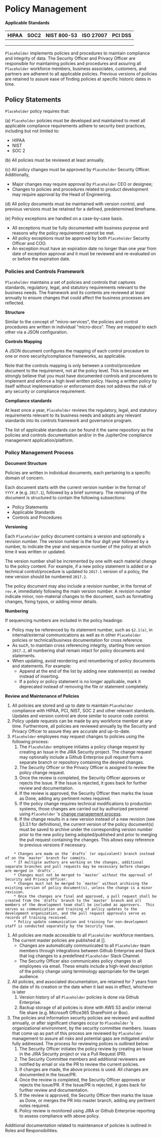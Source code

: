 # Policy Management

#### Applicable Standards

| HIPAA | SOC2 | NIST 800-53 | ISO 27007 | PCI DSS |
| ----- | ---- | ----------- | --------- | ------- |
|       |      |             |           |         |
|       |      |             |           |         |
|       |      |             |           |         |

`Placeholder`  implements policies and procedures to maintain compliance and integrity of data. The Security Officer and Privacy Officer are responsible for maintaining policies and procedures and assuring all `Placeholder`  workforce members, business associates, customers, and partners are adherent to all applicable policies. Previous versions of policies are retained to assure ease of finding policies at specific historic dates in time.

## Policy Statements

`Placeholder`  policy requires that:

(a) `Placeholder`  policies must be developed and maintained to meet all applicable compliance requirements adhere to security best practices, including but not limited to:

* HIPAA
* NIST
* SOC 2

(b) All policies must be reviewed at least annually.

(c) All policy changes must be approved by `Placeholder`  Security Officer. Additionally,

* Major changes may require approval by `Placeholder`  CEO or designee;
* Changes to policies and procedures related to product development may require approval by the Head of Engineering.

(d) All policy documents must be maintained with version control, and previous versions must be retained for a defined, predetermined timeframe.

(e) Policy exceptions are handled on a case-by-case basis.

* All exceptions must be fully documented with business purpose and reasons why the policy requirement cannot be met.
* All policy exceptions must be approved by both `Placeholder`  Security Officer and COO.
* An exception must have an expiration date no longer than one year from date of exception approval and it must be reviewed and re-evaluated on or before the expiration date.

### Policies and Controls Framework

`Placeholder`  maintains a set of policies and controls that captures standards, regulatory, legal, and statutory requirements relevant to the business needs. The framework and its contents are reviewed at least annually to ensure changes that could affect the business processes are reflected.

**Structure**

Similar to the concept of "micro-services", the policies and control procedures are written in individual "micro-docs". They are mapped to each other via a JSON configuration.

**Controls Mapping**

A JSON document configures the mapping of each control procedure to one or more security/compliance frameworks, as applicable.

Note that the controls mapping is only between a control/procedure document to the requirement, not at the policy level. This is because we strongly believe that you must have documented controls and procedures to implement and enforce a high level written policy. Having a written policy by itself without implementation or enforcement does not address the risk of any security or compliance requirement.

**Compliance standards**

At least once a year, `Placeholder`  reviews the regulatory, legal, and statutory requirements relevant to its business needs and adopts any relevant standards into its controls framework and governance program.

The list of applicable standards can be found it the same repository as the policies and controls documentation and/or in the JupiterOne compliance management application/platform.

### Policy Management Process

**Document Structure**

Policies are written in individual documents, each pertaining to a specific domain of concern.

Each document starts with the current version number in the format of `YYYY.#` (e.g. `2017.1`), followed by a brief summary. The remaining of the document is structured to contain the following subsections:

* Policy Statements
* Applicable Standards
* Controls and Procedures

**Versioning**

Each `Placeholder`  policy document contains a version and optionally a revision number. The version number is the four digit year followed by a number, to indicate the year and sequence number of the policy at which time it was written or updated.

The version number shall be incremented by one with each material change to the policy content. For example, if a new policy statement is added or a technical control/procedure is updated to `2017.1` version of a policy, the new version should be numbered `2017.2`.

The policy document may also include a revision number, in the format of `rev.#`, immediately following the main version number. A revision number indicate minor, non-material changes to the document, such as formatting changes, fixing typos, or adding minor details.

**Numbering**

If sequencing numbers are included in the policy headings:

* Policy may be referenced by its statement number, such as `§2.1(a)`, in internal/external communications as well as in other `Placeholder`  policies or technical/business documentation for cross reference.
* As such, to maintain cross referencing integrity, starting from version `2017.2`, all numbering shall remain intact for policy documents and statements.
* When updating, avoid reordering and renumbering of policy documents and statements. For example:
  * Append at the end of the list by adding new statement(s) as needed instead of inserting.
  * If a policy or policy statement is no longer applicable, mark it deprecated instead of removing the file or statement completely.

**Review and Maintenance of Policies**

1. All policies are stored and up to date to maintain `Placeholder`  compliance with HIPAA, PCI, NIST, SOC 2 and other relevant standards. Updates and version control are done similar to source code control.
2. Policy update requests can be made by any workforce member at any time. Furthermore, all policies are reviewed annually by the Security and Privacy Officer to assure they are accurate and up-to-date.
3. `Placeholder`  employees may request changes to policies using the following process:
   1. The `Placeholder`  employee initiates a policy change request by creating an Issue in the JIRA Security project. The change request may optionally include a Github Enterprise pull request from a separate branch or repository containing the desired changes.
   2. The Security Officer or the Privacy Officer is assigned to review the policy change request.
   3. Once the review is completed, the Security Officer approves or rejects the Issue. If the Issue is rejected, it goes back for further review and documentation.
   4. If the review is approved, the Security Officer then marks the Issue as Done, adding any pertinent notes required.
   5. If the policy change requires technical modifications to production systems, those changes are carried out by authorized personnel using `Placeholder` 's [change management process](https://apps.us.jupiterone.io/policies/ccm/).
   6. If the change results in a new version instead of a new revision (see §3.3.1 for definitions), the current version of the policy document(s) must be saved to archive under the corresponding version number prior to the new policy being adopted/published and prior to merging the pull request containing the changes. This allows easy reference to previous versions if necessary.

```
    * Changes are made on the `drafts` (or equivalent) branch instead of on the `master` branch for commits.
    * If multiple authors are working on the changes, additional separate branches and pull requests may be necessary before changes are merged in `drafts`.
    * Changes must not be merged to `master` without the approval of Security and Privacy Officer.
    * Changes must not be merged to `master` without archiving the existing version of policy document(s), unless the change is a minor revision.
    * Once the changes are final and approved, a pull request shall be created from the `drafts` branch to the `master` branch and all members of the development team shall be included as approvers.  This serves as communication and training of policy updates to the development organization, and the pull request approvals serve as records of training received.
    * Policy update communication and training for non-development staff is conducted separately by the Security team.
```

1. All policies are made accessible to all `Placeholder`  workforce members. The current master policies are published at \[].
   * Changes are automatically communicated to all `Placeholder`  team members through integrations between Github Enterprise and Slack that log changes to a predefined `Placeholder`  Slack Channel.
   * The Security Officer also communicates policy changes to all employees via email. These emails include a high-level description of the policy change using terminology appropriate for the target audience.
2. All policies, and associated documentation, are retained for 7 years from the date of its creation or the date when it last was in effect, whichever is later
   1. Version history of all `Placeholder`  policies is done via Github Enterprise.
   2. Backup storage of all policies is done with AWS S3 and/or internal file share (e.g. Microsoft Office365 SharePoint or Box).
3. The policies and information security policies are reviewed and audited annually, or after significant changes occur to `Placeholder` 's organizational environment, by the security committee members. Issues that come up as part of this process are reviewed by `Placeholder`  management to assure all risks and potential gaps are mitigated and/or fully addressed. The process for reviewing polices is outlined below:
   1. The Security Officer initiates the policy review by creating an Issue in the JIRA Security project or via a Pull Request (PR).
   2. The Security Committee members and additional reviewers are notified by email or via the PR to review the current policies.
   3. If changes are made, the above process is used. All changes are documented in the Issue/PR.
   4. Once the review is completed, the Security Officer approves or rejects the Issue/PR. If the Issue/PR is rejected, it goes back for further review and documentation.
   5. If the review is approved, the Security Officer then marks the Issue as Done, or merges the PR into master branch, adding any pertinent notes required.
   6. Policy review is monitored using JIRA or Github Enterprise reporting to assess compliance with above policy.

Additional documentation related to maintenance of policies is outlined in Roles and Responsibilities.















